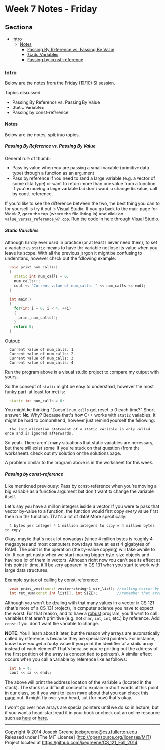 # Week 7 Notes - Friday

## Sections
- [Intro](#intro)
  - [Notes](#notes)
    - [Passing By Reference vs. Passing By Value](#passing-by-reference-vs-passing-by-value)
    - [Static Variables](#static-variables)
    - [Passing by const-reference](#passing-by-const-reference)
    
### Intro
Below are the notes from the Friday (10/10) SI session.

Topics discussed:
- Passing By Reference vs. Passing By Value
- Static Variables
- Passing by const-reference

#### Notes
Below are the notes, split into topics.

##### Passing By Reference vs. Passing By Value
General rule of thumb:
- Pass by value when you are passing a small variable (primitive data type) through a function as an argument
- Pass by reference if you need to send a large variable (e.g. a vector of some data type) or want to return more 
than one value from a function. If you're moving a large variable but don't want to change its value, call by const-reference.

If you'd like to see the difference between the two, the best thing you can to for yourself is try it out in Visual Studio. 
If you go back to the main page for Week 7, go to the top (where the file listing is) and click on 
`value_versus_reference_w7.cpp`. Run the code in here through Visual Studio.

##### Static Variables
Although hardly ever used in practice (or at least I never need them), to set a variable as `static` means to have the variable not 
lose its value when you leave its scope. With all the previous jargon it might be confusing to understand, however check out the following 
example:

```C++
  void print_num_calls()
  {
    static int num_calls = 0;
    num_calls++;
    cout << "Current value of num_calls: " << num_calls << endl;
  }
  
  int main()
  {
    for(int i = 0; i < 4; ++i)
    {
      print_num_calls();
    }
    return 0;
  }
```

Output:
```
  Current value of num_calls: 1
  Current value of num_calls: 2
  Current value of num_calls: 3
  Current value of num_calls: 4
```

Run the program above in a visual studio project to compare my output with yours.

So the concept of `static` might be easy to understand, however the most funky part (at least for me) is:
```C++
  static int num_calls = 0;
``` 

You might be thinking "Doesn't `num_calls` get reset to 0 each time?" Short answer: __No__. Why? Because that's how 
C++ works with `static` variables. It might be hard to comprehend, however just remind yourself the following:
```
  The initialization statement of a static variable is only called once and is ignored afterwards.
```

So yeah. There aren't many situations that static variables are necessary, but there still exist some. If you're stuck on that 
question (from the worksheet), check out my solution on the solutions page.

A problem similar to the program above is in the worksheet for this week.

##### Passing by const-reference
Like mentioned previously: Pass by const-reference when you're moving a big variable as a function argument but don't want to 
change the variable itself.

Let's say you have a million integers inside a vector. If you were to pass that vector by-value to a function, the function would 
first copy _every_ value first then run the function. That's a lot of data! More specifically:
```
  4 bytes per integer * 1 million integers to copy = 4 million bytes to copy
```

Okay, maybe that's not a lot nowadays (since 4 million bytes is roughly 4 megabytes and most computers nowadays have at least 4 gigabytes of 
RAM). The point is the operation (the by-value copying) will take awhile to do. It can get nasty when we start making bigger byte-size objects and 
having a lot of them in vectors. Although right now you can't see its effect at this point in time, it'll be very apparent in CS 131 when you start 
to work with large data structures.

Example syntax of calling by const-reference:
```C++
  void print_vect(const vector<string>& str_list); //calling vector by const-reference
  int ret_sum(const int list[], int SIZE);         //remember that arrays are automatically called by reference
```

Although you won't be dealing with that many values in a vector in CS 121 (that's more of a CS 131 project), in computer science you 
have to expect the worst. For that reason, and to have a [robust](http://www.linfo.org/robust.html) program, you'll want to call 
variables that aren't primitive (e.g. not `char`, `int`, `int`, etc.) by reference. Add `const` if you don't want the variable to change.

__NOTE__: You'll learn about it later, but the reason why arrays are automatically called by reference is because they are specialized pointers. 
For instance, know how you get a funky value if you print the identifier of a static array instead of each element? That's because you're printing 
out the address of the first position of the array (a concept tied to pointers). A similar effect occurs when you call a variable by reference like as 
follows:
```C++
  int a = 0;
  cout << &a << endl;
```

The above will print the address location of the variable `a` (located in the stack). The stack is a difficult concept to explain in short 
words at this point in our class, so if you want to learn more about that you can check [this page](http://www.learncpp.com/cpp-tutorial/79-the-stack-and-the-heap/) 
out. It might fly over your head, but (for now) that's okay.

I won't go over how arrays are special pointers until we do so in lecture, but if you want a head-start read it in your book or check out an online 
resource such as [here](http://www.cplusplus.com/doc/tutorial/pointers/) or [here](http://www.cprogramming.com/tutorial/lesson6.html).

-------------------------------------------------------------------------------

Copyright &copy; 2014 Joseph Greene <joeisgreene@csu.fullerton.edu>  
Released under [The MIT License] (http://opensource.org/licenses/MIT)  
Project located at <https://github.com/joegreene/CS_121_Fall_2014>